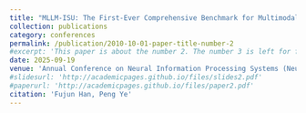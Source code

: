 ```yaml
---
title: "MLLM-ISU: The First-Ever Comprehensive Benchmark for Multimodal Large Language Models based Intrusion Scene Understanding"
collection: publications
category: conferences
permalink: /publication/2010-10-01-paper-title-number-2
#excerpt: 'This paper is about the number 2. The number 3 is left for future work.'
date: 2025-09-19
venue: 'Annual Conference on Neural Information Processing Systems (NeurIPS)'
#slidesurl: 'http://academicpages.github.io/files/slides2.pdf'
#paperurl: 'http://academicpages.github.io/files/paper2.pdf'
citation: 'Fujun Han, Peng Ye'
---
```



